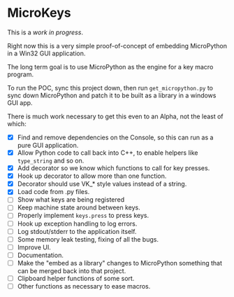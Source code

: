 # MicroKeys

This is a *work in progress*.

Right now this is a very simple proof-of-concept of embedding MicroPython in a Win32 GUI application.

The long term goal is to use MicroPython as the engine for a key macro program.

To run the POC, sync this project down, then run `get_micropython.py` to sync down MicroPython and patch it to be built as a library in a windows GUI app.

There is much work necessary to get this even to an Alpha, not the least of which:

- [x] Find and remove dependencies on the Console, so this can run as a pure GUI application.
- [x] Allow Python code to call back into C++, to enable helpers like `type_string` and so on.
- [x] Add decorator so we know which functions to call for key presses.
- [x] Hook up decorator to allow more than one function.
- [x] Decorator should use VK_* style values instead of a string.
- [x] Load code from .py files.
- [ ] Show what keys are being registered
- [ ] Keep machine state around between keys.
- [ ] Properly implement `keys.press` to press keys.
- [ ] Hook up exception handling to log errors.
- [ ] Log stdout/stderr to the application itself.
- [ ] Some memory leak testing, fixing of all the bugs.
- [ ] Improve UI.
- [ ] Documentation.
- [ ] Make the "embed as a library" changes to MicroPython something that can be merged back into that project.
- [ ] Clipboard helper functions of some sort.
- [ ] Other functions as necessary to ease macros.

